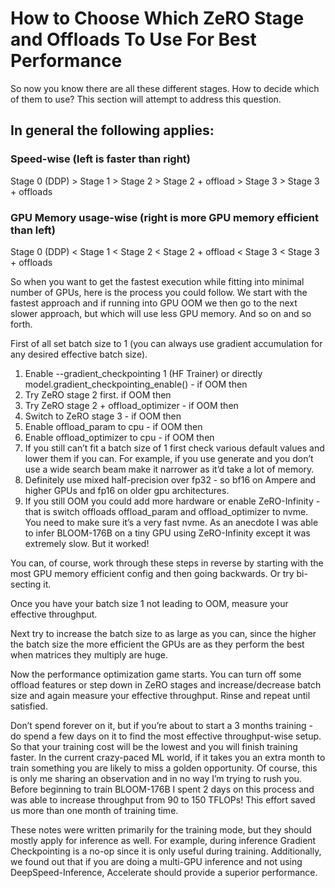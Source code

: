 # How to Choose Which ZeRO Stage and Offloads To Use For Best Performance

So now you know there are all these different stages. How to decide which of them to use? This section will attempt to address this question.

## In general the following applies:

### Speed-wise (left is faster than right)

Stage 0 (DDP) > Stage 1 > Stage 2 > Stage 2 + offload > Stage 3 > Stage 3 + offloads

### GPU Memory usage-wise (right is more GPU memory efficient than left)

Stage 0 (DDP) \< Stage 1 \< Stage 2 \< Stage 2 + offload \< Stage 3 \< Stage 3 + offloads

So when you want to get the fastest execution while fitting into minimal number of GPUs, here is the process you could follow. We start with the fastest approach and if running into GPU OOM we then go to the next slower approach, but which will use less GPU memory. And so on and so forth.

First of all set batch size to 1 (you can always use gradient accumulation for any desired effective batch size).

1. Enable --gradient_checkpointing 1 (HF Trainer) or directly model.gradient_checkpointing_enable() - if OOM then
2. Try ZeRO stage 2 first. if OOM then
3. Try ZeRO stage 2 + offload_optimizer - if OOM then
4. Switch to ZeRO stage 3 - if OOM then
5. Enable offload_param to cpu - if OOM then
6. Enable offload_optimizer to cpu - if OOM then
7. If you still can’t fit a batch size of 1 first check various default values and lower them if you can. For example, if you use generate and you don’t use a wide search beam make it narrower as it’d take a lot of memory.
8. Definitely use mixed half-precision over fp32 - so bf16 on Ampere and higher GPUs and fp16 on older gpu architectures.
9. If you still OOM you could add more hardware or enable ZeRO-Infinity - that is switch offloads offload_param and offload_optimizer to nvme. You need to make sure it’s a very fast nvme. As an anecdote I was able to infer BLOOM-176B on a tiny GPU using ZeRO-Infinity except it was extremely slow. But it worked!

You can, of course, work through these steps in reverse by starting with the most GPU memory efficient config and then going backwards. Or try bi-secting it.

Once you have your batch size 1 not leading to OOM, measure your effective throughput.

Next try to increase the batch size to as large as you can, since the higher the batch size the more efficient the GPUs are as they perform the best when matrices they multiply are huge.

Now the performance optimization game starts. You can turn off some offload features or step down in ZeRO stages and increase/decrease batch size and again measure your effective throughput. Rinse and repeat until satisfied.

Don’t spend forever on it, but if you’re about to start a 3 months training - do spend a few days on it to find the most effective throughput-wise setup. So that your training cost will be the lowest and you will finish training faster. In the current crazy-paced ML world, if it takes you an extra month to train something you are likely to miss a golden opportunity. Of course, this is only me sharing an observation and in no way I’m trying to rush you. Before beginning to train BLOOM-176B I spent 2 days on this process and was able to increase throughput from 90 to 150 TFLOPs! This effort saved us more than one month of training time.

These notes were written primarily for the training mode, but they should mostly apply for inference as well. For example, during inference Gradient Checkpointing is a no-op since it is only useful during training. Additionally, we found out that if you are doing a multi-GPU inference and not using DeepSpeed-Inference, Accelerate should provide a superior performance.

